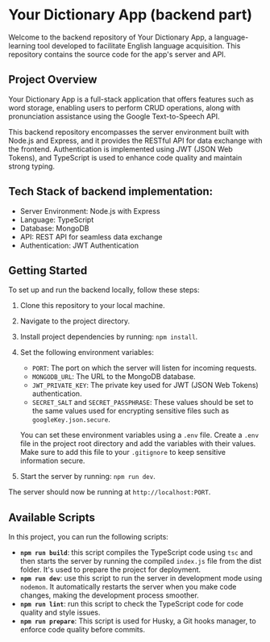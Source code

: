 # Your Dictionary App (backend part)

Welcome to the backend repository of Your Dictionary App, a language-learning tool developed to facilitate English language acquisition. This repository contains the source code for the app's server and API. 


## Project Overview

Your Dictionary App is a full-stack application that offers features such as word storage, enabling users to perform CRUD operations, along with pronunciation assistance using the Google Text-to-Speech API.

This backend repository encompasses the server environment built with Node.js and Express, and it provides the RESTful API for data exchange with the frontend. Authentication is implemented using JWT (JSON Web Tokens), and TypeScript is used to enhance code quality and maintain strong typing.


## Tech Stack of backend implementation:

- Server Environment: Node.js with Express
- Language: TypeScript
- Database: MongoDB
- API: REST API for seamless data exchange
- Authentication: JWT Authentication


## Getting Started

To set up and run the backend locally, follow these steps:

1. Clone this repository to your local machine.
2. Navigate to the project directory.
3. Install project dependencies by running: `npm install`.
4. Set the following environment variables:
   - `PORT`: The port on which the server will listen for incoming requests.
   - `MONGODB_URL`: The URL to the MongoDB database.
   - `JWT_PRIVATE_KEY`: The private key used for JWT (JSON Web Tokens) authentication.
   - `SECRET_SALT` and `SECRET_PASSPHRASE`: These values should be set to the same values used for encrypting sensitive files such as `googleKey.json.secure`.

    You can set these environment variables using a `.env` file. Create a `.env` file in the project root directory and add the variables with their values. Make     sure to add this file to your `.gitignore` to keep sensitive information secure.
5. Start the server by running: `npm run dev`.

The server should now be running at `http://localhost:PORT`.


## Available Scripts

In this project, you can run the following scripts:
- **`npm run build`**: this script compiles the TypeScript code using `tsc` and then starts the server by running the compiled `index.js` file from the dist folder. It's used to prepare the project for deployment.
- **`npm run dev`**: use this script to run the server in development mode using `nodemon`. It automatically restarts the server when you make code changes, making the development process smoother.
- **`npm run lint`**: run this script to check the TypeScript code for code quality and style issues.
- **`npm run prepare`**: This script is used for Husky, a Git hooks manager, to enforce code quality before commits.
